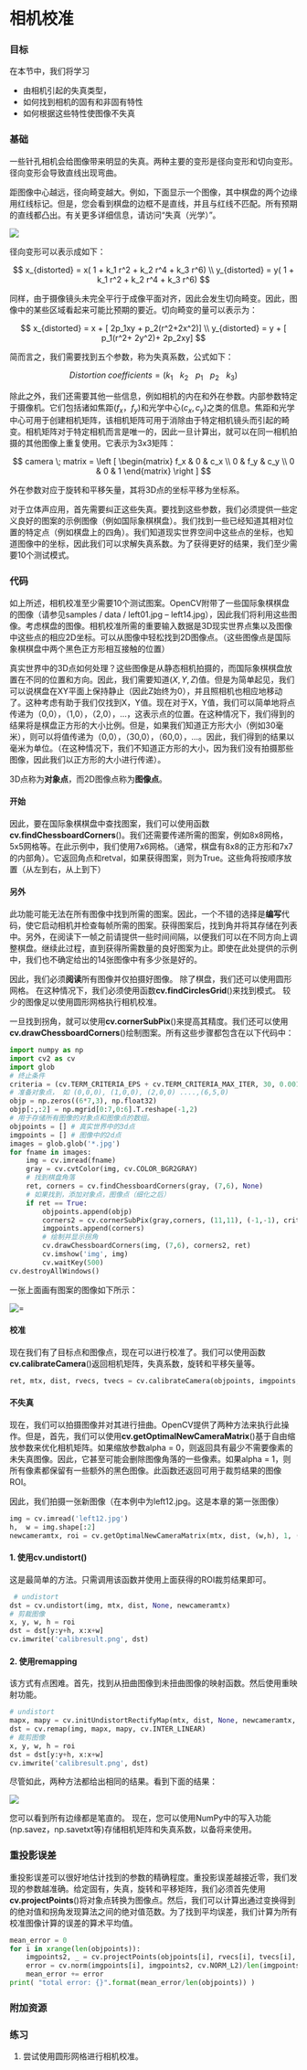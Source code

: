 # 相机校准


 
  

### 目标
在本节中，我们将学习
- 由相机引起的失真类型，
- 如何找到相机的固有和非固有特性
- 如何根据这些特性使图像不失真

### 基础

一些针孔相机会给图像带来明显的失真。两种主要的变形是径向变形和切向变形。
径向变形会导致直线出现弯曲。

距图像中心越远，径向畸变越大。例如，下面显示一个图像，其中棋盘的两个边缘用红线标记。但是，您会看到棋盘的边框不是直线，并且与红线不匹配。所有预期的直线都凸出。有关更多详细信息，请访问“失真（光学）”。

![](http://qiniu.aihubs.net/calib_radial.jpg)

径向变形可以表示成如下：

$$
x_{distorted} = x( 1 + k_1 r^2 + k_2 r^4 + k_3 r^6) \\ y_{distorted} = y( 1 + k_1 r^2 + k_2 r^4 + k_3 r^6)
$$

同样，由于摄像镜头未完全平行于成像平面对齐，因此会发生切向畸变。因此，图像中的某些区域看起来可能比预期的要近。切向畸变的量可以表示为：

$$
x_{distorted} = x + [ 2p_1xy + p_2(r^2+2x^2)] \\ y_{distorted} = y + [ p_1(r^2+ 2y^2)+ 2p_2xy]
$$

简而言之，我们需要找到五个参数，称为失真系数，公式如下：

$$
Distortion \; coefficients=(k_1 \hspace{10pt} k_2 \hspace{10pt} p_1 \hspace{10pt} p_2 \hspace{10pt} k_3)
$$

除此之外，我们还需要其他一些信息，例如相机的内在和外在参数。内部参数特定于摄像机。它们包括诸如焦距$(f_x，f_y)$和光学中心$(c_x,c_y)$之类的信息。焦距和光学中心可用于创建相机矩阵，该相机矩阵可用于消除由于特定相机镜头而引起的畸变。相机矩阵对于特定相机而言是唯一的，因此一旦计算出，就可以在同一相机拍摄的其他图像上重复使用。它表示为3x3矩阵：

$$
camera \; matrix = \left [ \begin{matrix} f_x & 0 & c_x \\ 0 & f_y & c_y \\ 0 & 0 & 1 \end{matrix} \right ]
$$

外在参数对应于旋转和平移矢量，其将3D点的坐标平移为坐标系。

对于立体声应用，首先需要纠正这些失真。要找到这些参数，我们必须提供一些定义良好的图案的示例图像（例如国际象棋棋盘）。我们找到一些已经知道其相对位置的特定点（例如棋盘上的四角）。我们知道现实世界空间中这些点的坐标，也知道图像中的坐标，因此我们可以求解失真系数。为了获得更好的结果，我们至少需要10个测试模式。

### 代码

如上所述，相机校准至少需要10个测试图案。OpenCV附带了一些国际象棋棋盘的图像（请参见samples / data / left01.jpg – left14.jpg），因此我们将利用这些图像。考虑棋盘的图像。相机校准所需的重要输入数据是3D现实世界点集以及图像中这些点的相应2D坐标。可以从图像中轻松找到2D图像点。（这些图像点是国际象棋棋盘中两个黑色正方形相互接触的位置）

真实世界中的3D点如何处理？这些图像是从静态相机拍摄的，而国际象棋棋盘放置在不同的位置和方向。因此，我们需要知道$(X,Y,Z)$值。但是为简单起见，我们可以说棋盘在XY平面上保持静止（因此Z始终为0），并且照相机也相应地移动了。这种考虑有助于我们仅找到X，Y值。现在对于X，Y值，我们可以简单地将点传递为（0,0），（1,0），（2,0），...，这表示点的位置。在这种情况下，我们得到的结果将是棋盘正方形的大小比例。但是，如果我们知道正方形大小（例如30毫米），则可以将值传递为（0,0），（30,0），（60,0），...。因此，我们得到的结果以毫米为单位。（在这种情况下，我们不知道正方形的大小，因为我们没有拍摄那些图像，因此我们以正方形的大小进行传递）。

3D点称为**对象点**，而2D图像点称为**图像点**。

#### 开始
因此，要在国际象棋棋盘中查找图案，我们可以使用函数**cv.findChessboardCorners**()。我们还需要传递所需的图案，例如8x8网格，5x5网格等。在此示例中，我们使用7x6网格。（通常，棋盘有8x8的正方形和7x7的内部角）。它返回角点和retval，如果获得图案，则为True。这些角将按顺序放置（从左到右，从上到下）

#### 另外
此功能可能无法在所有图像中找到所需的图案。因此，一个不错的选择是**编写**代码，使它启动相机并检查每帧所需的图案。获得图案后，找到角并将其存储在列表中。另外，在阅读下一帧之前请提供一些时间间隔，以便我们可以在不同方向上调整棋盘。继续此过程，直到获得所需数量的良好图案为止。即使在此处提供的示例中，我们也不确定给出的14张图像中有多少张是好的。

因此，我们必须**阅读**所有图像并仅拍摄好图像。
除了棋盘，我们还可以使用圆形网格。
在这种情况下，我们必须使用函数**cv.findCirclesGrid**()来找到模式。
较少的图像足以使用圆形网格执行相机校准。

一旦找到拐角，就可以使用**cv.cornerSubPix**()来提高其精度。我们还可以使用**cv.drawChessboardCorners**()绘制图案。所有这些步骤都包含在以下代码中：

```python
import numpy as np
import cv2 as cv
import glob
# 终止条件
criteria = (cv.TERM_CRITERIA_EPS + cv.TERM_CRITERIA_MAX_ITER, 30, 0.001)
# 准备对象点， 如 (0,0,0), (1,0,0), (2,0,0) ....,(6,5,0)
objp = np.zeros((6*7,3), np.float32)
objp[:,:2] = np.mgrid[0:7,0:6].T.reshape(-1,2)
# 用于存储所有图像的对象点和图像点的数组。
objpoints = [] # 真实世界中的3d点
imgpoints = [] # 图像中的2d点
images = glob.glob('*.jpg')
for fname in images:
    img = cv.imread(fname)
    gray = cv.cvtColor(img, cv.COLOR_BGR2GRAY)
    # 找到棋盘角落
    ret, corners = cv.findChessboardCorners(gray, (7,6), None)
    # 如果找到，添加对象点，图像点（细化之后）
    if ret == True:
        objpoints.append(objp)
        corners2 = cv.cornerSubPix(gray,corners, (11,11), (-1,-1), criteria)
        imgpoints.append(corners)
        # 绘制并显示拐角
        cv.drawChessboardCorners(img, (7,6), corners2, ret)
        cv.imshow('img', img)
        cv.waitKey(500)
cv.destroyAllWindows()
```

一张上面画有图案的图像如下所示：

![=](http://qiniu.aihubs.net/calib_pattern.jpg)

#### 校准
现在我们有了目标点和图像点，现在可以进行校准了。我们可以使用函数**cv.calibrateCamera**()返回相机矩阵，失真系数，旋转和平移矢量等。

```python
ret, mtx, dist, rvecs, tvecs = cv.calibrateCamera(objpoints, imgpoints, gray.shape[::-1], None, None) 
```

#### 不失真
现在，我们可以拍摄图像并对其进行扭曲。OpenCV提供了两种方法来执行此操作。但是，首先，我们可以使用**cv.getOptimalNewCameraMatrix**()基于自由缩放参数来优化相机矩阵。如果缩放参数alpha = 0，则返回具有最少不需要像素的未失真图像。因此，它甚至可能会删除图像角落的一些像素。如果alpha = 1，则所有像素都保留有一些额外的黑色图像。此函数还返回可用于裁剪结果的图像ROI。

因此，我们拍摄一张新图像（在本例中为left12.jpg。这是本章的第一张图像）

```python
img = cv.imread('left12.jpg')
h,  w = img.shape[:2]
newcameramtx, roi = cv.getOptimalNewCameraMatrix(mtx, dist, (w,h), 1, (w,h))
```

#### 1. 使用cv.undistort()
这是最简单的方法。只需调用该函数并使用上面获得的ROI裁剪结果即可。
 
```python
 # undistort
dst = cv.undistort(img, mtx, dist, None, newcameramtx)
# 剪裁图像
x, y, w, h = roi
dst = dst[y:y+h, x:x+w]
cv.imwrite('calibresult.png', dst)
```

#### 2. 使用remapping
该方式有点困难。首先，找到从扭曲图像到未扭曲图像的映射函数。然后使用重映射功能。

```python
# undistort
mapx, mapy = cv.initUndistortRectifyMap(mtx, dist, None, newcameramtx, (w,h), 5)
dst = cv.remap(img, mapx, mapy, cv.INTER_LINEAR)
# 裁剪图像
x, y, w, h = roi
dst = dst[y:y+h, x:x+w]
cv.imwrite('calibresult.png', dst)
```

尽管如此，两种方法都给出相同的结果。看到下面的结果：

![](http://qiniu.aihubs.net/calib_result.jpg)

您可以看到所有边缘都是笔直的。
现在，您可以使用NumPy中的写入功能(np.savez，np.savetxt等)存储相机矩阵和失真系数，以备将来使用。

### 重投影误差
重投影误差可以很好地估计找到的参数的精确程度。重投影误差越接近零，我们发现的参数越准确。给定固有，失真，旋转和平移矩阵，我们必须首先使用**cv.projectPoints**()将对象点转换为图像点。然后，我们可以计算出通过变换得到的绝对值和拐角发现算法之间的绝对值范数。为了找到平均误差，我们计算为所有校准图像计算的误差的算术平均值。

```python
mean_error = 0
for i in xrange(len(objpoints)):
    imgpoints2, _ = cv.projectPoints(objpoints[i], rvecs[i], tvecs[i], mtx, dist)
    error = cv.norm(imgpoints[i], imgpoints2, cv.NORM_L2)/len(imgpoints2)
    mean_error += error
print( "total error: {}".format(mean_error/len(objpoints)) )
```

### 附加资源
### 练习
1. 尝试使用圆形网格进行相机校准。